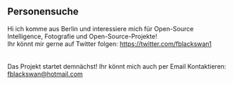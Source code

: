 ## Personensuche
Hi ich komme aus Berlin und  interessiere mich für Open-Source Intelligence, Fotografie und Open-Source-Projekte! <br>
Ihr könnt mir gerne auf Twitter folgen: https://twitter.com/fblackswan1 <br>
<br>
<br>
Das Projekt startet demnächst! Ihr könnt mich auch per Email Kontaktieren: fblackswan@hotmail.com
